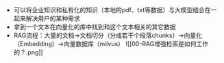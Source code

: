 - 可以将企业知识和私有化的知识（本地的pdf、txt等数据）与大模型结合在一起来解决用户的某种需求
- 拿到一个文本在向量化的库中找到和这个文本相关的其它数据
- RAG流程：大量的文档->文档切分（分成若干个段落chunks）->向量化（Embedding）->向量数据库（milvus）
![[00-RAG增强检索是如何工作的？.png]]